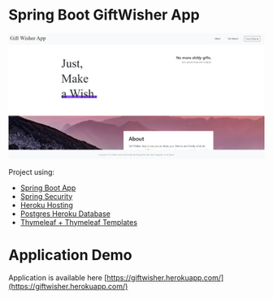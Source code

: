 # Spring Boot GiftWisher App

![.images/demo.bmp](.images/demo.bmp)

Project using:
 * [Spring Boot App](https://spring.io/projects/spring-boot)
 * [Spring Security](https://spring.io/projects/spring-security)
 * [Heroku Hosting](https://heroku.com)
 * [Postgres Heroku Database](https://data.heroku.com)
 * [Thymeleaf + Thymeleaf Templates](https://www.thymeleaf.org/)


# Application Demo
Application is available here [https://giftwisher.herokuapp.com/](https://giftwisher.herokuapp.com/)